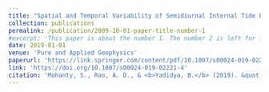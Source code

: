 ```yaml
---
title: "Spatial and Temporal Variability of Semidiurnal Internal Tide Energetics in the Western Bay of Bengal"
collection: publications
permalink: /publication/2009-10-01-paper-title-number-1
#excerpt: 'This paper is about the number 1. The number 2 is left for future work.'
date: 2019-01-01
venue: 'Pure and Applied Geophysics'
paperurl: 'https://link.springer.com/content/pdf/10.1007/s00024-019-02221-4.pdf'
link: 'https://doi.org/10.1007/s00024-019-02221-4'
citation: 'Mohanty, S., Rao, A. D., & <b>Yadidya, B.</b> (2019). &quot;Spatial and Temporal Variability of Semidiurnal Internal Tide Energetics in the Western Bay of Bengal.&quot; <i>Pure and Applied Geophysics</i>, 176(11), 5203–5215. https://doi.org/10.1007/s00024-019-02221-4'
---
```

